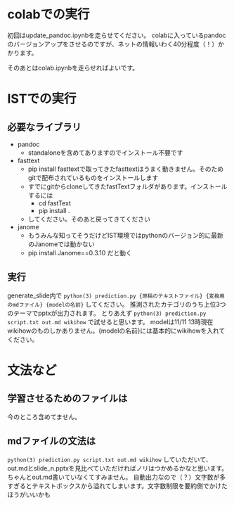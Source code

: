 # colabでの実行
初回はupdate_pandoc.ipynbを走らせてください。
colabに入っているpandocのバージョンアップをさせるのですが、ネットの情報いわく40分程度（！）かかります。

そのあとはcolab.ipynbを走らせればよいです。

# ISTでの実行
## 必要なライブラリ

- pandoc
  - standaloneを含めてありますのでインストール不要です
- fasttext
  - pip install fasttextで取ってきたfasttextはうまく動きません。そのためgitで配布されているものをインストールします
  - すでにgitからcloneしてきたfastTextフォルダがあります。インストールするには
    - cd fastText
    - pip install .
  - してください。そのあと戻ってきてください
- janome
    - もうみんな知ってそうだけどIST環境ではpythonのバージョン的に最新のJanomeでは動かない
    - pip install Janome==0.3.10 だと動く

## 実行
generate_slide内で `python(3) prediction.py {原稿のテキストファイル} {変換用のmdファイル} {modelの名前}` してください。
推測されたカテゴリのうち上位3つのテーマでpptxが出力されます。
とりあえず `python(3) prediction.py script.txt out.md wikihow` で試せると思います。
modelは11/11 13時現在wikihowのものしかありません。{modelの名前}には基本的にwikihowを入れてください。

# 文法など
## 学習させるためのファイルは
今のところ含めてません。

## mdファイルの文法は
`python(3) prediction.py script.txt out.md wikihow` していただいて、
out.mdとslide_n.pptxを見比べていただければノリはつかめるかなと思います。
ちゃんとout.md書いていなくてすみません。
自動出力なので（？）文字数が多すぎるとテキストボックスから溢れてしまいます。文字数制限を要約側でかけたほうがいいかも